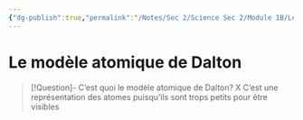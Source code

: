 ```yaml
---
{"dg-publish":true,"permalink":"/Notes/Sec 2/Science Sec 2/Module 1B/Le modèle atomique de Dalton/"}
---
```


# Le modèle atomique de Dalton

>[!Question]- C’est quoi le modèle atomique de Dalton? X
>C’est une représentation des atomes puisqu’ils sont trops petits pour être visibles

